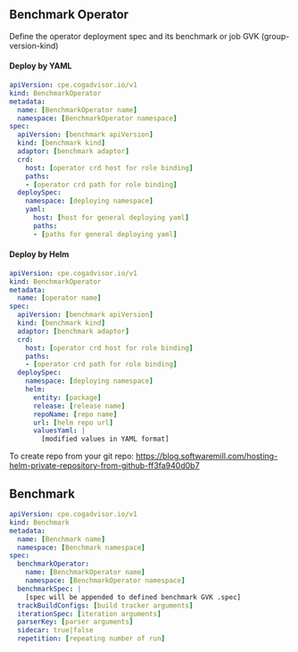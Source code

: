 ## Benchmark Operator
Define the operator deployment spec and its benchmark or job GVK (group-version-kind)
#### Deploy by YAML
```yaml
apiVersion: cpe.cogadvisor.io/v1
kind: BenchmarkOperator
metadata:
  name: [BenchmarkOperator name]
  namespace: [BenchmarkOperator namespace]
spec:
  apiVersion: [benchmark apiVersion]
  kind: [benchmark kind]
  adaptor: [benchmark adaptor]
  crd:
    host: [operator crd host for role binding]
    paths:
    - [operator crd path for role binding]
  deploySpec:
    namespace: [deploying namespace]
    yaml:
      host: [host for general deploying yaml]
      paths:
      - [paths for general deploying yaml]
```
#### Deploy by Helm
```yaml
apiVersion: cpe.cogadvisor.io/v1
kind: BenchmarkOperator
metadata:
  name: [operator name]
spec:
  apiVersion: [benchmark apiVersion]
  kind: [benchmark kind]
  adaptor: [benchmark adaptor]
  crd:
    host: [operator crd host for role binding]
    paths:
    - [operator crd path for role binding]
  deploySpec:
    namespace: [deploying namespace]
    helm:
      entity: [package]
      release: [release name]
      repoName: [repo name]
      url: [helm repo url]
      valuesYaml: |
        [modified values in YAML format]
```
To create repo from your git repo: https://blog.softwaremill.com/hosting-helm-private-repository-from-github-ff3fa940d0b7

## Benchmark
```yaml
apiVersion: cpe.cogadvisor.io/v1
kind: Benchmark
metadata:
  name: [Benchmark name]
  namespace: [Benchmark namespace]
spec:
  benchmarkOperator:
    name: [BenchmarkOperator name]
    namespace: [BenchmarkOperator namespace]
  benchmarkSpec: |
    [spec will be appended to defined benchmark GVK .spec]
  trackBuildConfigs: [build tracker arguments]
  iterationSpec: [iteration arguments]
  parserKey: [parser arguments]
  sidecar: true|false
  repetition: [repeating number of run]
```
